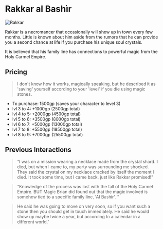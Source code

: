 # Rakkar al Bashìr

![Rakkar](/img/npcs/Rakkar.jpeg)

Rakkar is a necromancer that occasionally will show up in town every few months. Little is known about him aside from the rumors that he can provide you a second chance at life if you purchase his unique soul crystals.

It is believed that his family line has connections to powerful magic from the Holy Carmel Empire.

## Pricing

> I don't know how it works, magically speaking, but he described it as 'saving' yourself according to your 'level' if you die using magic stones. 

* To purchase: 1500gp (saves your character to level 3)
* lvl 3 to 4: +1000gp (2500gp total)
* lvl 4 to 5: +2000gp (4500gp total)
* lvl 5 to 6: +3500gp (8000gp total)
* lvl 6 to 7: +5000gp (13000gp total)
* lvl 7 to 8: +5500gp (18500gp total)
* lvl 8 to 9: +7000gp (25500gp total)

## Previous Interactions

> "I was on a mission wearing a necklace made from the crystal shard. I died, but when I came to, my party was surrounding me shocked. They said the crystal on my necklace cracked by itself the moment I died. It took some time, but I came back, just like Rakkar promised!"

> "Knowledge of the process was lost with the fall of the Holy Carmel Empire. BUT Magic Brian did found out that the magic involved is somehow tied to a specific family line, 'Al Bashir'. "

> He said he was going to move on very soon, so if you want such a stone then you should get in touch immediately. He said he would show up maybe twice a year, but according to a calendar in a different world."
